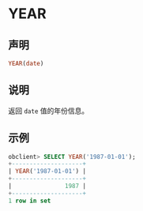 # YEAR

## 声明

```sql
YEAR(date)
```

## 说明

返回 `date` 值的年份信息。

## 示例

```sql
obclient> SELECT YEAR('1987-01-01');
+--------------------+
| YEAR('1987-01-01') |
+--------------------+
|               1987 |
+--------------------+
1 row in set
```
